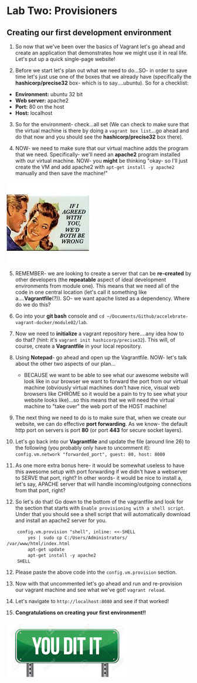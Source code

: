 # Lab Two: Provisioners

## Creating our first development environment

1. So now that we've been over the basics of Vagrant let's go ahead and create an application that demonstrates how we might use it in real life. Let's put up a quick single-page website! 

2. Before we start let's plan out what we need to do...SO- in order to save time let's just use one of the boxes that we already have (specifically the **hashicorp/precise32** box- which is to say....ubuntu). So for a checklist:

* **Environment:** ubuntu 32 bit
* **Web server:** apache2
* **Port:** 80 on the host
* **Host:** localhost

3. So for the environment- check...all set (We can check to make sure that the virtual machine is there by doing a `vagrant box list`...go ahead and do that now and you should see the **hashicorp/precise32** box there). 

4. NOW- we need to make sure that our virtual machine adds the program that we need. Specifically- we'll need an **apache2** program installed with our virtual machine. NOW- you __might__ be thinking "okay- so I'll just create the VM and add apache2 with `apt-get install -y apache2` manually and then save the machine!"

![wrong](../../images/wrong.jpeg)

5. REMEMBER- we are looking to create a server that can be __re-created__ by other developers (the **repeatable** aspect of ideal development environments from module one). This means that we need all of the code in one central location (let's call it something like a....**Vagrantfile**(?)). SO- we want apache listed as a dependency. Where do we do this? 

6. Go into your **git bash** console and `cd ~/Documents/Github/accelebrate-vagrant-docker/module02/lab`. 

7. Now we need to **initialize** a vagrant repository here....any idea how to do that? (hint: it's `vagrant init hashicorp/precise32`). This will, of course, create a **Vagrantfile** in your local repository.

8. Using **Notepad**- go ahead and open up the Vagrantfile. NOW- let's talk about the other two aspects of our plan...
    * BECAUSE we want to be able to see what our awesome website will look like in our browser we want to forward the port from our virtual machine (obviously virtual machines don't have nice, visual web browsers like CHROME so it would be a pain to try to see what your website looks like)...so this means that we will need the virtual machine to "take over" the web port of the HOST machine! 

8. The next thing we need to do is to make sure that, when we create our website, we can do effective **port forwarding**. As we know- the default http port on servers is port **80** (or port **443** for secure socket layers).

9. Let's go back into our **Vagrantfile** and update the file (around line 26) to the following (you probably only have to uncomment it): 
`config.vm.network "forwarded_port", guest: 80, host: 8080`

10. As one more extra bonus here- it would be somewhat useless to have this awesome setup with port forwarding if we didn't have a webserver to SERVE that port, right? In other words- it would be nice to install a, let's say, APACHE server that will handle incoming/outgoing connections from that port, right? 

11. So let's do that! Go down to the bottom of the vagrantfile and look for the section that starts with `Enable provisioning with a shell script`. Under that you should see a shell script that will automatically download and install an apache2 server for you. 

```shell
    config.vm.provision "shell", inline: <<-SHELL
        yes | sudo cp C:/Users/Administrators/ /var/www/html/index.html
        apt-get update
        apt-get install -y apache2
    SHELL
```

12. Please paste the above code into the `config.vm.provision` section.

13. Now with that uncommented let's go ahead and run and re-provision our vagrant machine and see what we've got! `vagrant reload`.

14. Let's navigate to `http://localhost:8080` and see if that worked!

15. **Congratulations on creating your first environment!!**

![youdidit](../../images/youditit.jpeg)
